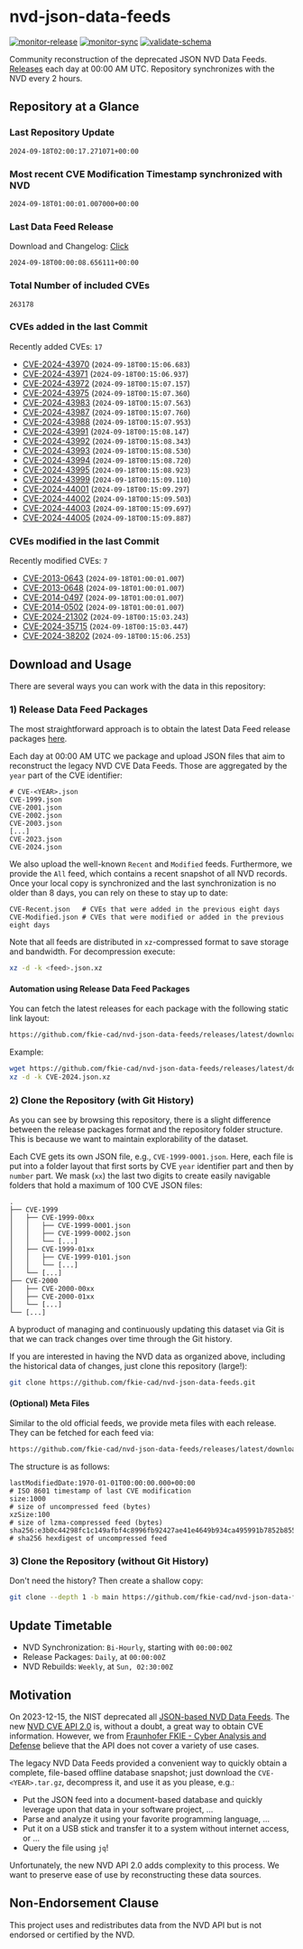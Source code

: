 # nvd-json-data-feeds

[![monitor-release](https://github.com/fkie-cad/nvd-json-data-feeds/actions/workflows/monitor_release.yml/badge.svg)](https://github.com/fkie-cad/nvd-json-data-feeds/actions/workflows/monitor_release.yml)
[![monitor-sync](https://github.com/fkie-cad/nvd-json-data-feeds/actions/workflows/monitor_sync.yml/badge.svg)](https://github.com/fkie-cad/nvd-json-data-feeds/actions/workflows/monitor_sync.yml)
[![validate-schema](https://github.com/fkie-cad/nvd-json-data-feeds/actions/workflows/validate_schema.yml/badge.svg)](https://github.com/fkie-cad/nvd-json-data-feeds/actions/workflows/validate_schema.yml)

Community reconstruction of the deprecated JSON NVD Data Feeds.
[Releases](https://github.com/fkie-cad/nvd-json-data-feeds/releases/latest) each day at 00:00 AM UTC.
Repository synchronizes with the NVD every 2 hours.

## Repository at a Glance

### Last Repository Update

```plain
2024-09-18T02:00:17.271071+00:00
```

### Most recent CVE Modification Timestamp synchronized with NVD

```plain
2024-09-18T01:00:01.007000+00:00
```

### Last Data Feed Release

Download and Changelog: [Click](https://github.com/fkie-cad/nvd-json-data-feeds/releases/latest)

```plain
2024-09-18T00:00:08.656111+00:00
```

### Total Number of included CVEs

```plain
263178
```

### CVEs added in the last Commit

Recently added CVEs: `17`

- [CVE-2024-43970](CVE-2024/CVE-2024-439xx/CVE-2024-43970.json) (`2024-09-18T00:15:06.683`)
- [CVE-2024-43971](CVE-2024/CVE-2024-439xx/CVE-2024-43971.json) (`2024-09-18T00:15:06.937`)
- [CVE-2024-43972](CVE-2024/CVE-2024-439xx/CVE-2024-43972.json) (`2024-09-18T00:15:07.157`)
- [CVE-2024-43975](CVE-2024/CVE-2024-439xx/CVE-2024-43975.json) (`2024-09-18T00:15:07.360`)
- [CVE-2024-43983](CVE-2024/CVE-2024-439xx/CVE-2024-43983.json) (`2024-09-18T00:15:07.563`)
- [CVE-2024-43987](CVE-2024/CVE-2024-439xx/CVE-2024-43987.json) (`2024-09-18T00:15:07.760`)
- [CVE-2024-43988](CVE-2024/CVE-2024-439xx/CVE-2024-43988.json) (`2024-09-18T00:15:07.953`)
- [CVE-2024-43991](CVE-2024/CVE-2024-439xx/CVE-2024-43991.json) (`2024-09-18T00:15:08.147`)
- [CVE-2024-43992](CVE-2024/CVE-2024-439xx/CVE-2024-43992.json) (`2024-09-18T00:15:08.343`)
- [CVE-2024-43993](CVE-2024/CVE-2024-439xx/CVE-2024-43993.json) (`2024-09-18T00:15:08.530`)
- [CVE-2024-43994](CVE-2024/CVE-2024-439xx/CVE-2024-43994.json) (`2024-09-18T00:15:08.720`)
- [CVE-2024-43995](CVE-2024/CVE-2024-439xx/CVE-2024-43995.json) (`2024-09-18T00:15:08.923`)
- [CVE-2024-43999](CVE-2024/CVE-2024-439xx/CVE-2024-43999.json) (`2024-09-18T00:15:09.110`)
- [CVE-2024-44001](CVE-2024/CVE-2024-440xx/CVE-2024-44001.json) (`2024-09-18T00:15:09.297`)
- [CVE-2024-44002](CVE-2024/CVE-2024-440xx/CVE-2024-44002.json) (`2024-09-18T00:15:09.503`)
- [CVE-2024-44003](CVE-2024/CVE-2024-440xx/CVE-2024-44003.json) (`2024-09-18T00:15:09.697`)
- [CVE-2024-44005](CVE-2024/CVE-2024-440xx/CVE-2024-44005.json) (`2024-09-18T00:15:09.887`)


### CVEs modified in the last Commit

Recently modified CVEs: `7`

- [CVE-2013-0643](CVE-2013/CVE-2013-06xx/CVE-2013-0643.json) (`2024-09-18T01:00:01.007`)
- [CVE-2013-0648](CVE-2013/CVE-2013-06xx/CVE-2013-0648.json) (`2024-09-18T01:00:01.007`)
- [CVE-2014-0497](CVE-2014/CVE-2014-04xx/CVE-2014-0497.json) (`2024-09-18T01:00:01.007`)
- [CVE-2014-0502](CVE-2014/CVE-2014-05xx/CVE-2014-0502.json) (`2024-09-18T01:00:01.007`)
- [CVE-2024-21302](CVE-2024/CVE-2024-213xx/CVE-2024-21302.json) (`2024-09-18T00:15:03.243`)
- [CVE-2024-35715](CVE-2024/CVE-2024-357xx/CVE-2024-35715.json) (`2024-09-18T00:15:03.447`)
- [CVE-2024-38202](CVE-2024/CVE-2024-382xx/CVE-2024-38202.json) (`2024-09-18T00:15:06.253`)


## Download and Usage

There are several ways you can work with the data in this repository:

### 1) Release Data Feed Packages

The most straightforward approach is to obtain the latest Data Feed release packages [here](https://github.com/fkie-cad/nvd-json-data-feeds/releases/latest).

Each day at 00:00 AM UTC we package and upload JSON files that aim to reconstruct the legacy NVD CVE Data Feeds.
Those are aggregated by the `year` part of the CVE identifier:

```
# CVE-<YEAR>.json
CVE-1999.json
CVE-2001.json
CVE-2002.json
CVE-2003.json
[...]
CVE-2023.json
CVE-2024.json
```

We also upload the well-known `Recent` and `Modified` feeds.
Furthermore, we provide the `All` feed, which contains a recent snapshot of all NVD records.
Once your local copy is synchronized and the last synchronization is no older than 8 days, you can rely on these to stay up to date:

```plain
CVE-Recent.json   # CVEs that were added in the previous eight days
CVE-Modified.json # CVEs that were modified or added in the previous eight days
```

Note that all feeds are distributed in `xz`-compressed format to save storage and bandwidth.
For decompression execute:

```sh
xz -d -k <feed>.json.xz
```

#### Automation using Release Data Feed Packages

You can fetch the latest releases for each package with the following static link layout:

```sh
https://github.com/fkie-cad/nvd-json-data-feeds/releases/latest/download/CVE-<YEAR>.json.xz
```

Example:

```sh
wget https://github.com/fkie-cad/nvd-json-data-feeds/releases/latest/download/CVE-2024.json.xz
xz -d -k CVE-2024.json.xz
```

### 2) Clone the Repository (with Git History)

As you can see by browsing this repository, there is a slight difference between the release packages format and the repository folder structure.
This is because we want to maintain explorability of the dataset.

Each CVE gets its own JSON file, e.g., `CVE-1999-0001.json`.
Here, each file is put into a folder layout that first sorts by CVE `year` identifier part and then by `number` part.
We mask (`xx`) the last two digits to create easily navigable folders that hold a maximum of 100 CVE JSON files:

```plain
.
├── CVE-1999
│   ├── CVE-1999-00xx
│   │   ├── CVE-1999-0001.json
│   │   ├── CVE-1999-0002.json
│   │   └── [...]
│   ├── CVE-1999-01xx
│   │   ├── CVE-1999-0101.json
│   │   └── [...]
│   └── [...]
├── CVE-2000
│   ├── CVE-2000-00xx
│   ├── CVE-2000-01xx
│   └── [...]
└── [...]
```

A byproduct of managing and continuously updating this dataset via Git is that we can track changes over time through the Git history.

If you are interested in having the NVD data as organized above, including the historical data of changes, just clone this repository (large!):

```sh
git clone https://github.com/fkie-cad/nvd-json-data-feeds.git
```

#### (Optional) Meta Files

Similar to the old official feeds, we provide meta files with each release. They can be fetched for each feed via:

```sh
https://github.com/fkie-cad/nvd-json-data-feeds/releases/latest/download/CVE-<YEAR>.meta
```

The structure is as follows:

```plain
lastModifiedDate:1970-01-01T00:00:00.000+00:00                          # ISO 8601 timestamp of last CVE modification
size:1000                                                               # size of uncompressed feed (bytes)
xzSize:100                                                              # size of lzma-compressed feed (bytes)
sha256:e3b0c44298fc1c149afbf4c8996fb92427ae41e4649b934ca495991b7852b855 # sha256 hexdigest of uncompressed feed
```

### 3) Clone the Repository (without Git History)

Don't need the history? Then create a shallow copy:

```sh
git clone --depth 1 -b main https://github.com/fkie-cad/nvd-json-data-feeds.git
```


## Update Timetable

* NVD Synchronization: `Bi-Hourly`, starting with `00:00:00Z`
* Release Packages: `Daily`, at `00:00:00Z`
* NVD Rebuilds: `Weekly`, at `Sun, 02:30:00Z`


## Motivation

On 2023-12-15, the NIST deprecated all [JSON-based NVD Data Feeds](https://nvd.nist.gov/vuln/data-feeds#divRetirementBanner-1).
The new [NVD CVE API 2.0](https://nvd.nist.gov/developers/vulnerabilities) is, without a doubt, a great way to obtain CVE information.
However, we from [Fraunhofer FKIE - Cyber Analysis and Defense](https://www.fkie.fraunhofer.de/en/departments/cad.html) believe that the API does not cover a variety of use cases.

The legacy NVD Data Feeds provided a convenient way to quickly obtain a complete, file-based offline database snapshot; just download the `CVE-<YEAR>.tar.gz`, decompress it, and use it as you please, e.g.:

- Put the JSON feed into a document-based database and quickly leverage upon that data in your software project, ...
- Parse and analyze it using your favorite programming language, ...
- Put it on a USB stick and transfer it to a system without internet access, or ...
- Query the file using `jq`!

Unfortunately, the new NVD API 2.0 adds complexity to this process.
We want to preserve ease of use by reconstructing these data sources.

## Non-Endorsement Clause

This project uses and redistributes data from the NVD API but is not endorsed or certified by the NVD.
